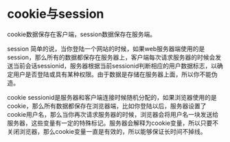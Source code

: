 # cookie与session

cookie数据保存在客户端，session数据保存在服务端。

session 简单的说，当你登陆一个网站的时候，如果web服务器端使用的是session，那么所有的数据都保存在服务器上，客户端每次请求服务器的时候会发送当前会话sessionid，服务器根据当前sessionid判断相应的用户数据标志，以确定用户是否登陆或具有某种权限。由于数据是存储在服务器上面，所以你不能伪造。

cookie sessionid是服务器和客户端连接时候随机分配的，如果浏览器使用的是cookie，那么所有数据都保存在浏览器端，比如你登陆以后，服务器设置了cookie用户名，那么当你再次请求服务器的时候，浏览器会将用户名一块发送给服务器，这些变量有一定的特殊标记。服务器会解释为cookie变量，所以只要不关闭浏览器，那么cookie变量一直是有效的，所以能够保证长时间不掉线。&#x20;
